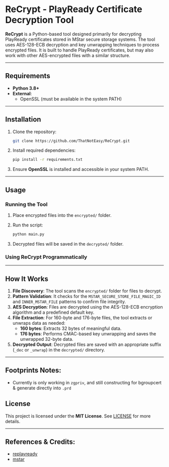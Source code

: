 # ReCrypt - PlayReady Certificate Decryption Tool

**ReCrypt** is a Python-based tool designed primarily for decrypting PlayReady certificates stored in MStar secure storage systems. The tool uses AES-128-ECB decryption and key unwrapping techniques to process encrypted files. It is built to handle PlayReady certificates, but may also work with other AES-encrypted files with a similar structure.

---

## Requirements

- **Python 3.8+**
- **External**:
  - OpenSSL (must be available in the system PATH)

---

## Installation

1. Clone the repository:

   ```bash
   git clone https://github.com/ThatNotEasy/ReCrypt.git
   ```

2. Install required dependencies:

   ```bash
   pip install -r requirements.txt
   ```

3. Ensure **OpenSSL** is installed and accessible in your system PATH.

---

## Usage

### Running the Tool

1. Place encrypted files into the `encrypted/` folder.
2. Run the script:

   ```bash
   python main.py
   ```

3. Decrypted files will be saved in the `decrypted/` folder.

### Using ReCrypt Programmatically

---

## How It Works

1. **File Discovery**: The tool scans the `encrypted/` folder for files to decrypt.
2. **Pattern Validation**: It checks for the `MSTAR_SECURE_STORE_FILE_MAGIC_ID` and `INNER_MSTAR_FILE` patterns to confirm file integrity.
3. **AES Decryption**: Files are decrypted using the AES-128-ECB encryption algorithm and a predefined default key.
4. **File Extraction**: For 160-byte and 176-byte files, the tool extracts or unwraps data as needed:
   - **160 bytes**: Extracts 32 bytes of meaningful data.
   - **176 bytes**: Performs CMAC-based key unwrapping and saves the unwrapped 32-byte data.
5. **Decrypted Output**: Decrypted files are saved with an appropriate suffix (`_dec` or `_unwrap`) in the `decrypted/` directory.

---

## Footprints Notes:
- Currently is only working in `zgpriv`, and still constructing for bgroupcert & generate directly into `.prd`

## License

This project is licensed under the **MIT License**. See [LICENSE](LICENSE) for more details.

---

## References & Credits:
- [replayready](https://github.com/astravaganza/replayready)
- [mstar](https://github.com/dipcore/mstar-bin-tool)